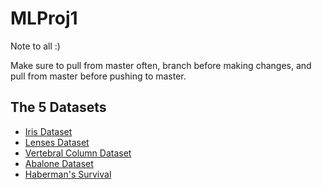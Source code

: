 # MLProj1

Note to all :)

Make sure to pull from master often, branch before making changes, and pull from master before pushing to master.

## The 5 Datasets
- [Iris Dataset](http://archive.ics.uci.edu/ml/datasets/Iris)
- [Lenses Dataset](http://archive.ics.uci.edu/ml/datasets/Lenses)
- [Vertebral Column Dataset](http://archive.ics.uci.edu/ml/datasets/Vertebral+Column)
- [Abalone Dataset](http://archive.ics.uci.edu/ml/datasets/Abalone)
- [Haberman's Survival](http://archive.ics.uci.edu/ml/datasets/Haberman%27s+Survival)
